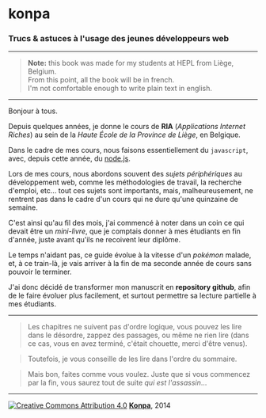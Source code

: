 # konpa

### Trucs &amp; astuces à l'usage des jeunes développeurs web

* * *

> **Note:** this book was made for my students at HEPL from Liège, Belgium.  
> From this point, all the book will be in french.  
> I'm not comfortable enough to write plain text in english.

* * *

Bonjour à tous.

Depuis quelques années, je donne le cours de **RIA** (*Applications Internet Riches*) au sein de la *Haute École de la Province de Liège*, en Belgique.

Dans le cadre de mes cours, nous faisons essentiellement du `javascript`, avec, depuis cette année, du [node.js](http://github.com/leny/ecto).

Lors de mes cours, nous abordons souvent des *sujets périphériques* au développement web, comme les méthodologies de travail, la recherche d'emploi, etc... tout ces sujets sont importants, mais, malheureusement, ne rentrent pas dans le cadre d'un cours qui ne dure qu'une quinzaine de semaine.

C'est ainsi qu'au fil des mois, j'ai commencé à noter dans un coin ce qui devait être un *mini-livre*, que je comptais donner à mes étudiants en fin d'année, juste avant qu'ils ne recoivent leur diplôme.

Le temps n'aidant pas, ce guide évolue à la vitesse d'un *pokémon* malade, et, à ce train-là, je vais arriver à la fin de ma seconde année de cours sans pouvoir le terminer.

J'ai donc décidé de transformer mon manuscrit en **repository github**, afin de le faire évoluer plus facilement, et surtout permettre sa lecture partielle à mes étudiants.

* * *

> Les chapitres ne suivent pas d'ordre logique, vous pouvez les lire dans le désordre, zappez des passages, ou même ne rien lire (dans ce cas, vous en avez terminé, c'était chouette, merci d'être venus).

> Toutefois, je vous conseille de les lire dans l'ordre du sommaire.

> Mais bon, faites comme vous voulez. Juste que si vous commencez par la fin, vous saurez tout de suite *qui est l'assassin*...

* * *

[![Creative Commons Attribution 4.0](http://mirrors.creativecommons.org/presskit/buttons/80x15/svg/by.svg)](http://creativecommons.org/licenses/by/4.0/) [**Konpa**](https://github.com/leny/konpa), 2014

